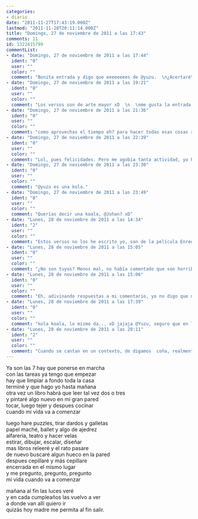 ```yaml
---
categories:
- diario
date: "2011-11-27T17:43:19.000Z"
lastmod: "2011-11-28T20:11:14.000Z"
title: "Domingo, 27 de noviembre de 2011 a las 17:43"
comments: 11
id: 1322415799
commentList:
- date: "Domingo, 27 de noviembre de 2011 a las 17:44"
  ident: "0"
  user: ""
  color: ""
  comment: "Bonita entrada y digo que eeeeeeees de @yuzu.  \n¿Acertaré\' chan chan chan"
- date: "Domingo, 27 de noviembre de 2011 a las 19:21"
  ident: "0"
  user: ""
  color: ""
  comment: "Los versos son de arte mayor xD  \n  \nme gusta la entrada."
- date: "Domingo, 27 de noviembre de 2011 a las 21:36"
  ident: "0"
  user: ""
  color: ""
  comment: "como aprovechas el tiempo eh? para hacer todas esas cosas xd ...."
- date: "Domingo, 27 de noviembre de 2011 a las 22:39"
  ident: "0"
  user: ""
  color: ""
  comment: "Lol, pues felicidades. Pero me agobia tanta actividad, yo haría solo un tercio de todo eso, y el resto del tiempo lo pasaría durmiendo."
- date: "Domingo, 27 de noviembre de 2011 a las 23:30"
  ident: "0"
  user: ""
  color: ""
  comment: "@yuzu es una kola."
- date: "Domingo, 27 de noviembre de 2011 a las 23:49"
  ident: "0"
  user: ""
  color: ""
  comment: "Querías decir una koala, @Johan? xD"
- date: "Lunes, 28 de noviembre de 2011 a las 14:34"
  ident: "2"
  user: ""
  color: ""
  comment: "Estos versos no los he escrito yo, son de la película Enredados. Los he colgado para recomendaros a todos que veais esa película que es una obra maestra, aunque mucha gente la desprecia por ser de animación y Disney, pensando que es infantil.  \nEnserio, es la película con la que más me he reído en mi vida."
- date: "Lunes, 28 de noviembre de 2011 a las 15:05"
  ident: "0"
  user: ""
  color: ""
  comment: "¿No son tuyos? Menos mal, no había comentado que son horribles por no herir tus sentimientos, pero ya me siento más libre de decirlo. ¿Quién compuso semejante insulto a la poesía?"
- date: "Lunes, 28 de noviembre de 2011 a las 15:06"
  ident: "0"
  user: ""
  color: ""
  comment: "Eh, adivinando respuestas a mi comentario, yo no digo que mis versos sean mejores xD"
- date: "Lunes, 28 de noviembre de 2011 a las 17:39"
  ident: "0"
  user: ""
  color: ""
  comment: "kola koala, lo mismo da... xD jajaja @Yuzu, seguro que en la película se puede apreciar mejor su \'\'belleza\'\'."
- date: "Lunes, 28 de noviembre de 2011 a las 20:11"
  ident: "2"
  user: ""
  color: ""
  comment: "Cuando se cantan en un contexto, de digamos  coña, realmente quedan bien XD  \nTenéis que ver la película, de verdad."
---
```


Ya son las 7 hay que ponerse en marcha  
con las tareas ya tengo que empezar  
hay que limpiar a fondo toda la casa  
terminé y que hago yo hasta mañana  
otra vez un libro habrá que leer tal vez dos o tres  
y pintaré algo nuevo en mi gran pared  
tocar, luego tejer y despues cocinar  
cuando mi vida va a comenzar  
  
luego hare puzzles, tirar dardos y galletas  
papel maché, ballet y algo de ajedrez  
alfareria, teatro y hacer velas  
estirar, dibujar, escalar, diseñar  
mas libros releeré y el rato pasare  
de nuevo buscaré algun hueco en la pared  
despues cepillaré y más cepillare  
encerrada en el mismo lugar  
y me pregunto, pregunto, pregunto  
mi vida cuando va a comenzar  
  
mañana al fin las luces veré  
y en cada cumpleaños las vuelvo a ver  
a donde van allí quiero ir  
quizás hoy madre me permita al fin salir.